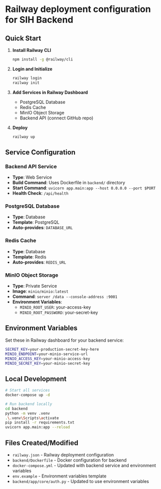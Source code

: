 # Railway deployment configuration for SIH Backend

## Quick Start

1. **Install Railway CLI**
   ```bash
   npm install -g @railway/cli
   ```

2. **Login and Initialize**
   ```bash
   railway login
   railway init
   ```

3. **Add Services in Railway Dashboard**
   - PostgreSQL Database
   - Redis Cache  
   - MinIO Object Storage
   - Backend API (connect GitHub repo)

4. **Deploy**
   ```bash
   railway up
   ```

## Service Configuration

### Backend API Service
- **Type**: Web Service
- **Build Command**: Uses Dockerfile in `backend/` directory
- **Start Command**: `uvicorn app.main:app --host 0.0.0.0 --port $PORT`
- **Health Check**: `/api/health`

### PostgreSQL Database
- **Type**: Database
- **Template**: PostgreSQL
- **Auto-provides**: `DATABASE_URL`

### Redis Cache
- **Type**: Database
- **Template**: Redis  
- **Auto-provides**: `REDIS_URL`

### MinIO Object Storage
- **Type**: Private Service
- **Image**: `minio/minio:latest`
- **Command**: `server /data --console-address :9001`
- **Environment Variables**:
  - `MINIO_ROOT_USER`: your-access-key
  - `MINIO_ROOT_PASSWORD`: your-secret-key

## Environment Variables

Set these in Railway dashboard for your backend service:

```bash
SECRET_KEY=your-production-secret-key-here
MINIO_ENDPOINT=your-minio-service-url
MINIO_ACCESS_KEY=your-minio-access-key  
MINIO_SECRET_KEY=your-minio-secret-key
```

## Local Development

```bash
# Start all services
docker-compose up -d

# Run backend locally
cd backend
python -m venv .venv
.\.venv\Scripts\activate
pip install -r requirements.txt
uvicorn app.main:app --reload
```

## Files Created/Modified

- `railway.json` - Railway deployment configuration
- `backend/Dockerfile` - Docker configuration for backend
- `docker-compose.yml` - Updated with backend service and environment variables
- `env.example` - Environment variables template
- `backend/app/core/auth.py` - Updated to use environment variables

